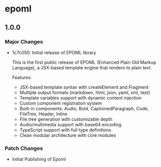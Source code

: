 # epoml

## 1.0.0

### Major Changes

- 1c7c050: Initial release of EPOML library

  This is the first public release of EPOML (Enhanced Plain Old Markup Language), a JSX-based template engine that renders to plain text.

  Features:

  - JSX-based template syntax with createElement and Fragment
  - Multiple output formats (markdown, html, json, yaml, xml, text)
  - Template variables support with dynamic content injection
  - Custom component registration system
  - Built-in components: Audio, Bold, CaptionedParagraph, Code, FileTree, Header, Inline
  - File tree generation with customizable depth
  - Audio/multimedia support with base64 encoding
  - TypeScript support with full type definitions
  - Clean modular architecture with core modules

### Patch Changes

- Initial Publishing of Epoml
